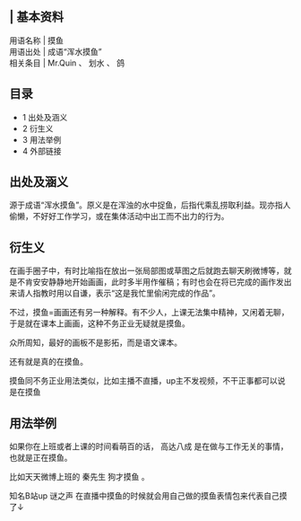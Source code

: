 |  **基本资料**  
---  
用语名称  |  摸鱼   
用语出处  |  成语“浑水摸鱼”   
相关条目  |  Mr.Quin  、  划水  、  鸽   
  
##  目录

  * 1  出处及涵义 
  * 2  衍生义 
  * 3  用法举例 
  * 4  外部链接 

##  出处及涵义

源于成语“浑水摸鱼”。原义是在浑浊的水中捉鱼，后指代乘乱捞取利益。现亦指人偷懒，不好好工作学习，或在集体活动中出工而不出力的行为。

##  衍生义

在画手圈子中，有时比喻指在放出一张局部图或草图之后就跑去聊天刷微博等，就是不肯安安静静地开始画画，此时多半用作催稿；有时也会在将已完成的画作发出来请人指教时用以自谦，表示“这是我忙里偷闲完成的作品”。

不过，摸鱼=画画还有另一种解释。有不少人，上课无法集中精神，又闲着无聊，于是就在课本上画画，这种不务正业无疑就是摸鱼。

众所周知，最好的画板不是影拓，而是语文课本。

还有就是真的在摸鱼。

摸鱼同不务正业用法类似，比如主播不直播，up主不发视频，不干正事都可以说是在摸鱼

##  用法举例

如果你在上班或者上课的时间看萌百的话，  高达八成  是在做与工作无关的事情，也就是正在摸鱼。

比如天天微博上班的  秦先生  狗才摸鱼  。

知名B站up  谜之声  在直播中摸鱼的时候就会用自己做的摸鱼表情包来代表自己摸了↓